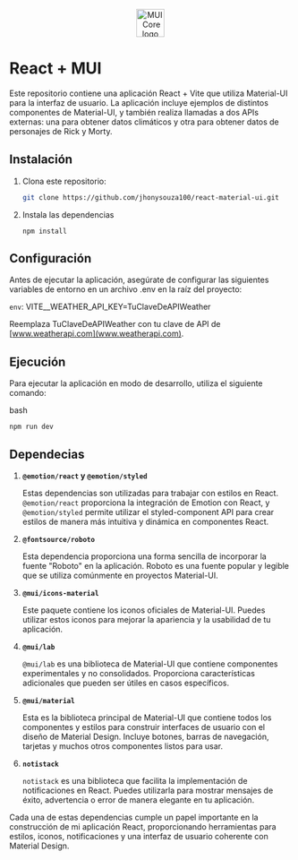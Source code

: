 
<p align="center">
  <a href="https://mui.com/core/" rel="noopener" target="_blank"><img width="50" height="50" src="https://mui.com/static/logo.svg" alt="MUI Core logo"></a>
</p>

# React + MUI

Este repositorio contiene una aplicación React + Vite que utiliza Material-UI para la interfaz de usuario. La aplicación incluye ejemplos de distintos componentes de Material-UI, y también realiza llamadas a dos APIs externas: una para obtener datos climáticos y otra para obtener datos de personajes de Rick y Morty.

## Instalación

1. Clona este repositorio:

   ```bash
   git clone https://github.com/jhonysouza100/react-material-ui.git
   ```

2. Instala las dependencias

    ```
    npm install 
    ```
## Configuración
   
  Antes de ejecutar la aplicación, asegúrate de configurar las siguientes variables de entorno en un archivo .env en la raíz del proyecto:

  `env`: VITE__WEATHER_API_KEY=TuClaveDeAPIWeather

  Reemplaza TuClaveDeAPIWeather con tu clave de API de [www.weatherapi.com](www.weatherapi.com).

## Ejecución

  Para ejecutar la aplicación en modo de desarrollo, utiliza el siguiente comando:

  bash
  ```
  npm run dev
  ```

## Dependecias

1. **`@emotion/react` y `@emotion/styled`**

   Estas dependencias son utilizadas para trabajar con estilos en React. `@emotion/react` proporciona la integración de Emotion con React, y `@emotion/styled` permite utilizar el styled-component API para crear estilos de manera más intuitiva y dinámica en componentes React.

2. **`@fontsource/roboto`**

   Esta dependencia proporciona una forma sencilla de incorporar la fuente "Roboto" en la aplicación. Roboto es una fuente popular y legible que se utiliza comúnmente en proyectos Material-UI.

3. **`@mui/icons-material`**

   Este paquete contiene los iconos oficiales de Material-UI. Puedes utilizar estos iconos para mejorar la apariencia y la usabilidad de tu aplicación.

4. **`@mui/lab`**

   `@mui/lab` es una biblioteca de Material-UI que contiene componentes experimentales y no consolidados. Proporciona características adicionales que pueden ser útiles en casos específicos.

5. **`@mui/material`**

   Esta es la biblioteca principal de Material-UI que contiene todos los componentes y estilos para construir interfaces de usuario con el diseño de Material Design. Incluye botones, barras de navegación, tarjetas y muchos otros componentes listos para usar.

6. **`notistack`**

   `notistack` es una biblioteca que facilita la implementación de notificaciones en React. Puedes utilizarla para mostrar mensajes de éxito, advertencia o error de manera elegante en tu aplicación.

Cada una de estas dependencias cumple un papel importante en la construcción de mi aplicación React, proporcionando herramientas para estilos, iconos, notificaciones y una interfaz de usuario coherente con Material Design.